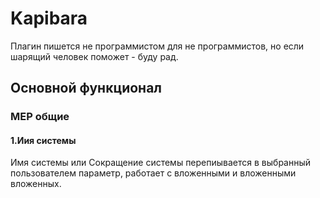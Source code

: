 # Kapibara
Плагин пишется не программистом для не программистов, но если шарящий человек поможет - буду рад.

## Основной функционал
### MEP общие

#### 1.Иия системы
Имя системы или Сокращение системы перепиывается в выбранный пользователем параметр, работает с вложенными и вложенными вложенных.



